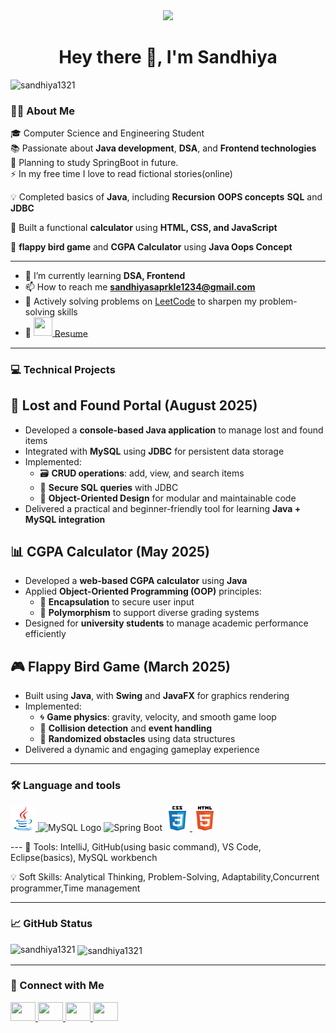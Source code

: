 <div align="center">
  <img height="250" src="https://i.gifer.com/Ud0S.gif" />
</div>

<h1 align="center">Hey there 👋, I'm Sandhiya</h1>

<p align="left"> 
  <img src="https://komarev.com/ghpvc/?username=sandhiya1321&label=Profile%20views&color=0e75b6&style=flat" alt="sandhiya1321" /> 
</p>



### 👩‍💻 About Me

🎓 Computer Science and Engineering Student  
📚 Passionate about **Java development**, **DSA**, and **Frontend technologies**  
💭 Planning to study SpringBoot in future.  
⚡ In my free time I love to read fictional stories(online)

💡 Completed basics of **Java**, including **Recursion**  **OOPS concepts**  **SQL** and **JDBC**

🧮 Built a functional **calculator** using **HTML, CSS, and JavaScript**

🧮 **flappy bird game**  and  **CGPA Calculator** using **Java Oops Concept**

---
- 🌱 I’m currently learning **DSA, Frontend**
- 📫 How to reach me **sandhiyasaprkle1234@gmail.com**
- 🧠 Actively solving problems on [LeetCode](https://leetcode.com/u/Diya1213/) to sharpen my problem-solving skills
- 📄 <a href="https://drive.google.com/file/d/1zPI1uhR9283p1s3IoyTzckRI5Gw6-5mo/view?usp=drive_link" target="blank">
    <img src="https://img.icons8.com/ios-filled/50/000000/resume.png" height="30" width="30" />
    <span style="vertical-align: middle;">Resume</span>
  </a>


---
### 💻 Technical Projects

## 🧳 Lost and Found Portal (August 2025)

- Developed a **console-based Java application** to manage lost and found items  
- Integrated with **MySQL** using **JDBC** for persistent data storage  
- Implemented:  
  - 🗃️ **CRUD operations**: add, view, and search items  
  - 🔗 **Secure SQL queries** with JDBC  
  - 🧠 **Object-Oriented Design** for modular and maintainable code  
- Delivered a practical and beginner-friendly tool for learning **Java + MySQL integration**

## 📊 CGPA Calculator (May 2025)
- Developed a **web-based CGPA calculator** using **Java**
- Applied **Object-Oriented Programming (OOP)** principles:
  - 🔐 **Encapsulation** to secure user input
  - 🔄 **Polymorphism** to support diverse grading systems
- Designed for **university students** to manage academic performance efficiently

## 🎮 Flappy Bird Game (March 2025)

- Built using **Java**, with **Swing** and **JavaFX** for graphics rendering
- Implemented:
  - 🌀 **Game physics**: gravity, velocity, and smooth game loop
  - 🧠 **Collision detection** and **event handling**
  - 🎲 **Randomized obstacles** using data structures
- Delivered a dynamic and engaging gameplay experience




---
<h3 align="left">🛠 Language and tools</h3>

<p align="left"> 
  
  <a href="https://www.java.com" target="_blank"> 
    <img src="https://raw.githubusercontent.com/devicons/devicon/master/icons/java/java-original.svg" width="40" height="40"/> 
  </a> 
  <img src="https://www.mysql.com/common/logos/logo-mysql-170x115.png" alt="MySQL Logo" width="100"/>
  <img src="https://www.svgrepo.com/show/333604/spring-boot.svg" alt="Spring Boot" width="1"/>
  <a href="https://www.w3schools.com/css/" target="_blank"> 
    <img src="https://raw.githubusercontent.com/devicons/devicon/master/icons/css3/css3-original-wordmark.svg" width="40" height="40"/> 
  </a> 
  <a href="https://www.w3.org/html/" target="_blank"> 
    <img src="https://raw.githubusercontent.com/devicons/devicon/master/icons/html5/html5-original-wordmark.svg" width="40" height="40"/> 
  </a> 
</p>
---
🧰 Tools: IntelliJ, GitHub(using basic command), VS Code, Eclipse(basics), MySQL workbench 

💡 Soft Skills: Analytical Thinking, Problem-Solving, Adaptability,Concurrent programmer,Time management  

---

### 📈 GitHub Status

<p><img align="left" src="https://github-readme-stats.vercel.app/api/top-langs?username=sandhiya1321&show_icons=true&locale=en&layout=compact" alt="sandhiya1321" /></p>

<p>&nbsp;<img align="center" src="https://github-readme-stats.vercel.app/api?username=sandhiya1321&show_icons=true&locale=en" alt="sandhiya1321" /></p>

---



### 🤝 Connect with Me

<p align="left">
  <a href="mailto:sandhiyasaprkle1234@gmail.com" target="blank">
    <img src="https://img.icons8.com/ios-filled/50/000000/email.png" height="30" width="40" />
  </a>
  <a href="https://instagram.com/sandy_offici_13" target="blank">
    <img src="https://raw.githubusercontent.com/rahuldkjain/github-profile-readme-generator/master/src/images/icons/Social/instagram.svg" height="30" width="40" />
  </a>
  <a href="https://www.leetcode.com/Diya1213" target="blank">
    <img src="https://raw.githubusercontent.com/rahuldkjain/github-profile-readme-generator/master/src/images/icons/Social/leet-code.svg" height="30" width="40" />
  </a>
  <a href="https://drive.google.com/file/d/1ABYxSDu5SMMzPS7FrwviFo4nbvx4tMIF/view?usp=sharing" target="blank">
    <img src="https://img.icons8.com/ios-filled/50/000000/resume.png" height="30" width="40" />
  </a>
</p>


